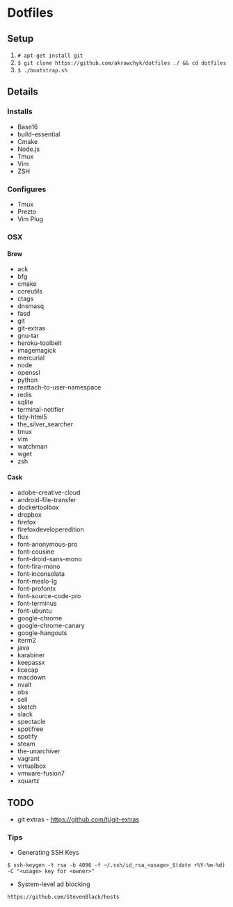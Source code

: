 # Dotfiles

## Setup

1. `# apt-get install git`
2. `$ git clone https://github.com/akrawchyk/dotfiles ./ && cd dotfiles`
3. `$ ./bootstrap.sh`

## Details

### Installs

* Base16
* build-essential
* Cmake
* Node.js
* Tmux
* Vim
* ZSH

### Configures

* Tmux
* Prezto
* Vim Plug

### OSX

#### Brew

* ack
* bfg
* cmake
* coreutils
* ctags
* dnsmasq
* fasd
* git
* git-extras
* gnu-tar
* heroku-toolbelt
* imagemagick
* mercurial
* node
* openssl
* python
* reattach-to-user-namespace
* redis
* sqlite
* terminal-notifier
* tidy-html5
* the_silver_searcher
* tmux
* vim
* watchman
* wget
* zsh

#### Cask

* adobe-creative-cloud
* android-file-transfer
* dockertoolbox
* dropbox
* firefox
* firefoxdeveloperedition
* flux
* font-anonymous-pro
* font-cousine
* font-droid-sans-mono
* font-fira-mono
* font-inconsolata
* font-meslo-lg
* font-profontx
* font-source-code-pro
* font-terminus
* font-ubuntu
* google-chrome
* google-chrome-canary
* google-hangouts
* iterm2
* java
* karabiner
* keepassx
* licecap
* macdown
* nvalt
* obs
* seil
* sketch
* slack
* spectacle
* spotifree
* spotify
* steam
* the-unarchiver
* vagrant
* virtualbox
* vmware-fusion7
* xquartz

## TODO

* git extras - https://github.com/tj/git-extras

### Tips

* Generating SSH Keys

```
$ ssh-keygen -t rsa -b 4096 -f ~/.ssh/id_rsa_<usage>_$(date +%Y-%m-%d) -C "<usage> key for <owner>"
```

* System-level ad blocking

```
https://github.com/StevenBlack/hosts
```
